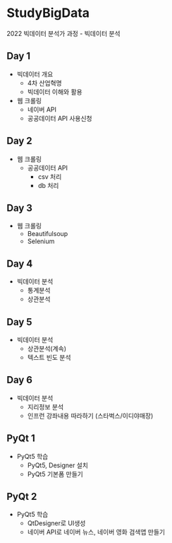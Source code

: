 # StudyBigData
2022 빅데이터 분석가 과정 - 빅데이터 분석

## Day 1
- 빅데이터 개요
  - 4차 산업혁명
  - 빅데이터 이해와 활용
- 웹 크롤링
  - 네이버 API
  - 공공데이터 API 사용신청

## Day 2
- 웹 크롤링
  - 공공데이터 API
    - csv 처리
    - db 처리

## Day 3
- 웹 크롤링
  - Beautifulsoup
  - Selenium

## Day 4
- 빅데이터 분석
  - 통계분석
  - 상관분석

## Day 5
- 빅데이터 분석
  - 상관분석(계속)
  - 텍스트 빈도 분석

## Day 6
- 빅데이터 분석
  - 지리정보 분석
  - 인프런 강좌내용 따라하기 (스타벅스/이디야매장)

## PyQt 1
- PyQt5  학습
  - PyQt5, Designer 설치
  - PyQt5 기본폼 만들기

## PyQt 2
- PyQt5 학습
  - QtDesigner로 UI생성
  - 네이버 API로 네이버 뉴스, 네이버 영화 검색앱 만들기

